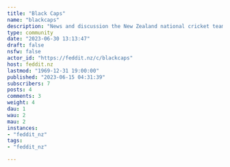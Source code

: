 ```yaml
---
title: "Black Caps" 
name: "blackcaps"
description: "News and discussion the New Zealand national cricket team known as the Black Caps"
type: community
date: "2023-06-30 13:13:47"
draft: false
nsfw: false
actor_id: "https://feddit.nz/c/blackcaps"
host: feddit.nz
lastmod: "1969-12-31 19:00:00"
published: "2023-06-15 04:31:39"
subscribers: 7
posts: 4
comments: 3
weight: 4
dau: 1
wau: 2
mau: 2
instances:
- "feddit_nz"
tags: 
- "feddit_nz"

---
```

